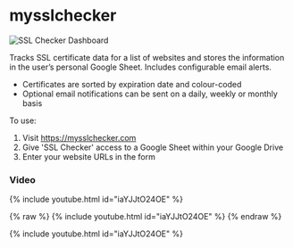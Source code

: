 # mysslchecker

![SSL Checker Dashboard](https://mysslchecker.com/static/sslchecker-dashboard.png)

Tracks SSL certificate data for a list of websites and stores the information in the user’s personal Google Sheet.
Includes configurable email alerts.

- Certificates are sorted by expiration date and colour-coded
- Optional email notifications can be sent on a daily, weekly or monthly basis

To use:

1. Visit https://mysslchecker.com
2. Give 'SSL Checker' access to a Google Sheet within your Google Drive
3. Enter your website URLs in the form

### Video

{% include youtube.html id="iaYJJtO24OE" %}

{% raw %} {% include youtube.html id="iaYJJtO24OE" %}
{% endraw %}

{% include youtube.html id="iaYJJtO24OE" %}
